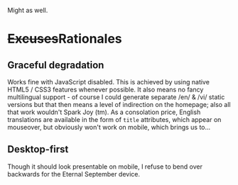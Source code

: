 Might as well.

# ~~Excuses~~Rationales

## Graceful degradation

Works fine with JavaScript disabled.  This is achieved by using native HTML5 /
CSS3 features whenever possible.  It also means no fancy multilingual support -
of course I could generate separate /en/ & /vi/ static versions but that then
means a level of indirection on the homepage; also all that work wouldn't Spark
Joy (tm).  As a consolation price, English translations are available in the
form of `title` attributes, which appear on mouseover, but obviously won't work
on mobile, which brings us to...

## Desktop-first

Though it should look presentable on mobile, I refuse to bend over backwards
for the Eternal September device.
